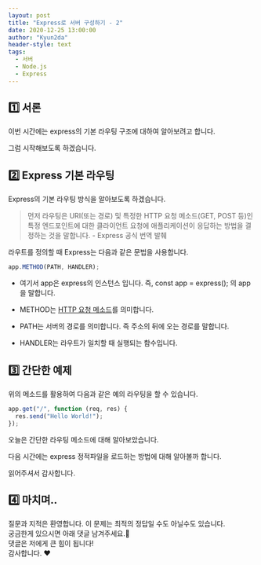 ```yaml
---
layout: post
title: "Express로 서버 구성하기 - 2"
date: 2020-12-25 13:00:00
author: "Kyun2da"
header-style: text
tags:
  - 서버
  - Node.js
  - Express
---
```


## 1️⃣ 서론

이번 시간에는 express의 기본 라우팅 구조에 대하여 알아보려고 합니다.

그럼 시작해보도록 하겠습니다.

## 2️⃣ Express 기본 라우팅

Express의 기본 라우팅 방식을 알아보도록 하겠습니다.

> 먼저 라우팅은 URI(또는 경로) 및 특정한 HTTP 요청 메소드(GET, POST 등)인 특정 엔드포인트에 대한 클라이언트 요청에 애플리케이션이 응답하는 방법을 결정하는 것을 말합니다. - Express 공식 번역 발췌

라우트를 정의할 때 Express는 다음과 같은 문법을 사용합니다.

```javascript
app.METHOD(PATH, HANDLER);
```

- 여기서 app은 express의 인스턴스 입니다. 즉, const app = express(); 의 app을 말합니다.

- METHOD는 [HTTP 요청 메소드](https://developer.mozilla.org/ko/docs/Web/HTTP/Methods)를 의미합니다.

- PATH는 서버의 경로를 의미합니다. 즉 주소의 뒤에 오는 경로를 말합니다.

- HANDLER는 라우트가 일치할 때 실행되는 함수입니다.

## 3️⃣ 간단한 예제

위의 메소드를 활용하여 다음과 같은 예의 라우팅을 할 수 있습니다.

```js
app.get("/", function (req, res) {
  res.send("Hello World!");
});
```

오늘은 간단한 라우팅 메소드에 대해 알아보았습니다.

다음 시간에는 express 정적파일을 로드하는 방법에 대해 알아볼까 합니다.

읽어주셔서 감사합니다.

## 4️⃣ 마치며..

질문과 지적은 환영합니다. 이 문제는 최적의 정답일 수도 아닐수도 있습니다.  
궁금한게 있으시면 아래 댓글 남겨주세요.🙏  
댓글은 저에게 큰 힘이 됩니다!  
감사합니다. ❤️
